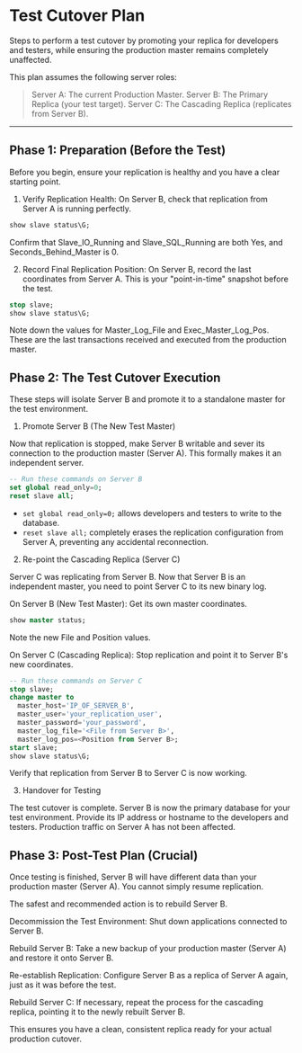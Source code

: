 # Test Cutover Plan

Steps to perform a test cutover by promoting your replica for developers and testers, while ensuring the production master remains completely unaffected.

This plan assumes the following server roles:

> Server A: The current Production Master.
> Server B: The Primary Replica (your test target).
> Server C: The Cascading Replica (replicates from Server B).

--------------------------------------------------------------------------------------------

## Phase 1: Preparation (Before the Test)

Before you begin, ensure your replication is healthy and you have a clear starting point.

1. Verify Replication Health: On Server B, check that replication from Server A is running perfectly.

```sql
show slave status\G;
```

Confirm that Slave_IO_Running and Slave_SQL_Running are both Yes, and Seconds_Behind_Master is 0.

2. Record Final Replication Position: On Server B, record the last coordinates from Server A. This is your "point-in-time" snapshot before the test.

```sql
stop slave;
show slave status\G;
```

Note down the values for Master_Log_File and Exec_Master_Log_Pos. These are the last transactions received and executed from the production master.

## Phase 2: The Test Cutover Execution

These steps will isolate Server B and promote it to a standalone master for the test environment.

1. Promote Server B (The New Test Master)

Now that replication is stopped, make Server B writable and sever its connection to the production master (Server A). This formally makes it an independent server.

```sql
-- Run these commands on Server B
set global read_only=0;
reset slave all;
```

* `set global read_only=0;` allows developers and testers to write to the database.
* `reset slave all;` completely erases the replication configuration from Server A, preventing any accidental reconnection.

2. Re-point the Cascading Replica (Server C)

Server C was replicating from Server B. Now that Server B is an independent master, you need to point Server C to its new binary log.

On Server B (New Test Master): Get its own master coordinates.

```sql
show master status;
```

Note the new File and Position values.

On Server C (Cascading Replica): Stop replication and point it to Server B's new coordinates.

```sql
-- Run these commands on Server C
stop slave;
change master to
  master_host='IP_OF_SERVER_B',
  master_user='your_replication_user',
  master_password='your_password',
  master_log_file='<File from Server B>',
  master_log_pos=<Position from Server B>;
start slave;
show slave status\G;
```

Verify that replication from Server B to Server C is now working.

3. Handover for Testing

The test cutover is complete. Server B is now the primary database for your test environment. Provide its IP address or hostname to the developers and testers. Production traffic on Server A has not been affected.

## Phase 3: Post-Test Plan (Crucial)

Once testing is finished, Server B will have different data than your production master (Server A). You cannot simply resume replication.

The safest and recommended action is to rebuild Server B.

Decommission the Test Environment: Shut down applications connected to Server B.

Rebuild Server B: Take a new backup of your production master (Server A) and restore it onto Server B.

Re-establish Replication: Configure Server B as a replica of Server A again, just as it was before the test.

Rebuild Server C: If necessary, repeat the process for the cascading replica, pointing it to the newly rebuilt Server B.

This ensures you have a clean, consistent replica ready for your actual production cutover.
